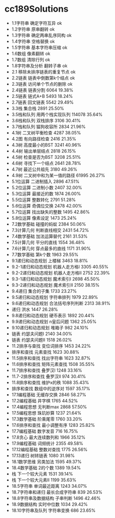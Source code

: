 # cc189Solutions
- 1.1字符串	确定字符互异 ok
- 1.2字符串	原串翻转 ok
- 1.3字符串	确定两串乱序同构 ok
- 1.4字符串	空格替换 ok
- 1.5字符串	基本字符串压缩 ok
- 1.6数组	像素翻转 ok
- 1.7数组	清除行列 ok
- 1.8字符串及分析	翻转子串 ok
- 2.1 移除未排序链表的重复节点 ok
- 2.2链表	链表中倒数第k个结点 ok
- 2.3链表	访问单个节点的删除 ok
- 2.4链表	链表分割	6064	19.38%
- 2.5链表	链式A+B	5493	18.24%
- 2.7链表	回文链表	5542	29.49%
- 3.3栈	集合栈	2891	25.50%
- 3.5栈和队列	用两个栈实现队列	114078	35.64%
- 3.6栈和队列	双栈排序	3106	30.41%
- 3.7栈和队列	猫狗收容所	2834	21.96%
- 4.1树	二叉树平衡检查	4287	38.05%
- 4.2图	有向路径检查	2416	21.35%
- 4.3树	高度最小的BST	3241	40.96%
- 4.4树	输出单层结点	2818	26.15%
- 4.5树	检查是否为BST	3208	25.51%
- 4.6树	寻找下一个结点	2641	28.78%
- 4.7树	最近公共祖先	3180	49.26%
- 4.9树	二叉树中和为某一值的路径	61995	26.27%
- 5.1位运算	二进制插入	2896	47.51%
- 5.2位运算	二进制小数	2407	32.00%
- 5.3位运算	最接近的数	1874	26.00%
- 5.5位运算	整数转化	2791	51.28%
- 5.6位运算	奇偶位交换	2478	42.00%
- 5.7位运算	找出缺失的整数	1495	42.86%
- 5.8位运算	像素设定	1473	25.24%
- 7.2数学基础	碰撞的蚂蚁	2384	50.06%
- 7.3计算几何	判断直线相交	2431	54.72%
- 7.4数学基础	加法运算替代	2161	31.53%
- 7.5计算几何	平分的直线	1554	36.48%
- 7.6计算几何	穿点最多的直线	1171	31.90%
- 7.7数学基础	第k个数	1963	29.55%
- 9.1递归和动态规划	上楼梯	3463	18.81%
- 9.2-1递归和动态规划	机器人走方格I	3305	40.55%
- 9.2-2递归和动态规划	机器人走方格II	2752	22.39%
- 9.3-1递归和动态规划	魔术索引I	2698	45.50%
- 9.3-2递归和动态规划	魔术索引II	2150	38.15%
- 9.4递归	集合的子集	1733	23.27%
- 9.5递归和动态规划	字符串排列	1979	22.89%
- 9.6递归和动态规划	合法括号序列判断	2313	38.91%
- 递归	洪水	1447	26.28%
- 9.8递归和动态规划	硬币表示	1892	20.44%
- 9.9递归和动态规划	n皇后问题	1362	25.05%
- 9.10递归和动态规划	堆箱子	982	24.10%
- 链表	约瑟夫问题I	2140	34.00%
- 链表	约瑟夫问题II	1518	26.02%
- 11.2排序与查找	变位词排序	1453	24.22%
- 排序和查找	元素查找	1623	30.88%
- 11.5排序和查找	找出字符串	1623	32.87%
- 11.6排序和查找	矩阵元素查找	1508	35.55%
- 11.7排序和查找	叠罗汉I	1248	33.16%
- 11.7-2排序和查找	叠罗汉II	974	30.41%
- 11.8排序和查找	维护x的秩	1088	35.43%
- 排序和查找	数组中的逆序对	1597	35.17%
- 17.1编程基础	无缓存交换	2846	58.27%
- 17.2编程基础	井字棋	1765	44.52%
- 17.4编程思想	无判断max	2868	57.50%
- 17.5编程思想	珠玑妙算	1237	21.64%
- 17.3数学基础	阶乘尾零	1760	33.20%
- 17.6排序和查找	最小调整有序	1283	25.82%
- 17.7编程基础	数字发音	716	16.75%
- 17.8贪心	最大连续数列和	1966	35.12%
- 17.9编程基础	词频统计	2355	49.58%
- 17.12编程基础	整数对查找	1775	26.56%
- 17.13递归	树转链表	1080	31.98%
- 18.1数学思维	另类加法	1595	49.37%
- 18.4数学基础	2的个数	1389	19.54%
- 栈	下一个较大元素	1531	39.14%
- 栈	下一个较大元素II	1199	35.63%
- 18.5字符串	单词最近距离	1243	34.07%
- 18.7字符串和递归	最长合成字符串	839	26.53%
- 18.8字符串及数据结构	子串判断	1496	42.46%
- 18.9数据结构	实时中位数	1034	29.42%
- 18.10字符串及队列	字符串变换	686	23.65%